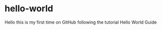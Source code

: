 hello-world
===========

Hello this is my first time on GitHub following the tutorial
Hello World Guide
